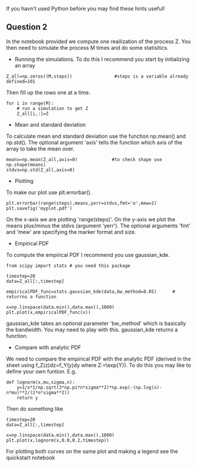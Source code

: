If you havn't used Python before you may find these hints useful!

## Question 2

In the notebook provided we compute one reailization of the process Z. You then need to simulate the process M times and do some statisitics.

- Running the simulations. To do this I recommend you start by initializing an array
```
Z_all=np.zeros((M,steps))                #steps is a variable already defined=101
```
Then fill up the rows one at a time.
```
for i in range(M):
    # run a simulation to get Z
    Z_all[i,:]=Z
```    
- Mean and standard deviation

To calculate mean and standard deviation use the function np.mean() and np.std(). The optional argument 'axis' tells the function which axis of the array to take the mean over.
```
means=np.mean(Z_all,axis=0)             #to check shape use np.shape(means)
stdvs=np.std(Z_all,axis=0)
```
- Plotting

To make our plot use plt.errorbar().
```
plt.errorbar(range(steps),means,yerr=stdvs,fmt='o',mew=2)
plt.savefig('myplot.pdf')
```
On the x-axis we are plotting 'range(steps)'. On the y-axis we plot the means plus/minus the stdvs (argument 'yerr'). The optional arguments 'fmt' and 'mew' are specifying the marker format and size.

- Empirical PDF

To compute the empirical PDF I recommend you use gaussian_kde.
```
from scipy import stats # you need this package

timestep=20
data=Z_all[:,timestep]

empiricalPDF_func=stats.gaussian_kde(data,bw_method=0.05)      # returrns a function

x=np.linspace(data.min(),data.max(),1000)
plt.plot(x,empiricalPDF_func(x))
```
gaussian_kde takes an optional parameter 'bw_method' which is basically the bandwidth. You may need to play with this. gaussian_kde returns a function.

- Compare with analytic PDF

We need to compare the empirical PDF with the analytic PDF (derived in the sheet using f_Z(z)dz=f_Y(y)dy where Z:=\exp{Y}). To do this you may like to define your own funtion. E.g.
```
def lognorm(x,mu,sigma,n):
    y=1/x*1/np.sqrt(2*np.pi*n*sigma**2)*np.exp(-(np.log(x)-n*mu)**2/(2*n*sigma**2))
    return y
```
Then do something like
```
timestep=20
data=Z_all[:,timestep]

x=np.linspace(data.min(),data.max(),1000)
plt.plot(x,lognorm(x,0.0,0.2,timestep))
```
For plotting both curves on the same plot and making a legend see the quickstart notebook
